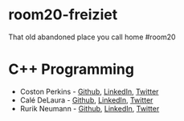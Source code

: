 # room20-freiziet
That old abandoned place you call home #room20

# C++ Programming
* Coston Perkins - [Github](https://github.com/coston/), [LinkedIn](https://www.linkedin.com/in/costonperkins), [Twitter](https://twitter.com/costonperkins)
* Calé DeLaura - [Github](https://github.com/caledelaura), [LinkedIn](https://www.linkedin.com/in/caledelaura), [Twitter](https://twitter.com/calendelaura)
* Rurik Neumann - [Github](https://github.com/Rurikneu), [LinkedIn](www.linkedin.com/in/rurikneu), [Twitter](https://twitter.com/Rurikneu)
